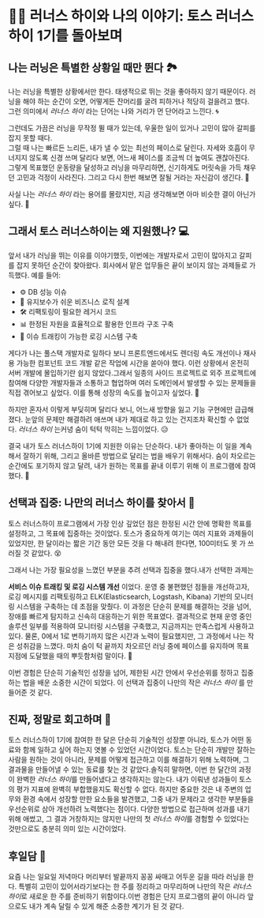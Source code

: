 # 🏃‍♂️ 러너스 하이와 나의 이야기: 토스 러너스하이 1기를 돌아보며

## **나는 러닝은 특별한 상황일 때만 뛴다 🏞️**

나는 러닝을 특별한 상황에서만 한다. 태생적으로 뛰는 것을 좋아하지 않기 때문이다. 러닝을 해야 하는 순간이 오면, 어떻게든 잔머리를 굴려 피하거나 적당히 걸을려고 했다. 그런 의미에서 _러너스 하이_ 라는 단어는 나와 거리가 먼 단어라고 느낀다. 🌀

그런데도 가끔은 러닝을 무작정 뛸 때가 있는데, 우울한 일이 있거나 고민이 많아 갈피를 잡지 못할 때다. \
그럴 때 나는 빠르든 느리든, 내가 낼 수 있는 최선의 페이스로 달린다. 자세와 호흡이 무너지지 않도록 신경 쓰며 달리다 보면, 어느새 페이스를 조금씩 더 높여도 괜찮아진다. 그렇게 목표했던 운동량을 달성하고 러닝을 마무리하면, 신기하게도 머릿속을 가득 채우던 고민과 걱정이 사라진다. 그리고 다시 한번 해보면 잘될 거라는 자신감이 생긴다. 💪

사실 나는 _러너스 하이_ 라는 용어를 몰랐지만, 지금 생각해보면 아마 비슷한 결이 아닌가 싶다. 🤔



## **그래서 토스 러너스하이는 왜 지원했나?** 💻

앞서 내가 러닝을 뛰는 이유를 이야기했듯, 이번에는 개발자로서 고민이 많아지고 갈피를 잡지 못하던 순간이 찾아왔다. 회사에서 맡은 업무들은 끝이 보이지 않는 과제들로 가득했다. 예를 들어:

* ⚙️ DB 성능 이슈
* 🔄 유지보수가 쉬운 비즈니스 로직 설계
* 🛠️ 리팩토링이 필요한 레거시 코드
* 📊 한정된 자원을 효율적으로 활용한 인프라 구조 구축
* 📝 이슈 트래킹이 가능한 로깅 시스템 구축

게다가 나는 풀스택 개발자로 일하다 보니 프론트엔드에서도 렌더링 속도 개선이나 재사용 가능한 컴포넌트 코드 개발 같은 작업에 시간을 쏟아야 했다. 이런 상황에서 온전히 서버 개발에 몰입하기란 쉽지 않았다.그래서 일종의 사이드 프로젝트로 외주 프로젝트에 참여해 다양한 개발자들과 소통하고 협업하며 여러 도메인에서 발생할 수 있는 문제들을 직접 겪어보고 싶었다. 이를 통해 성장의 속도를 높이고자 싶었다. 🚀

하지만 혼자서 이렇게 부딪히며 달리다 보니, 어느새 방향을 잃고 기능 구현에만 급급해졌다. 눈앞의 문제만 해결하려 애쓰며 내가 제대로 하고 있는 건지조차 확신할 수 없었다. _러너스 하이_ 는커녕 숨이 턱턱 막히는 느낌이었다. 😥

결국 내가 토스 러너스하이 1기에 지원한 이유는 단순하다. 내가 좋아하는 이 일을 계속해서 잘하기 위해, 그리고 올바른 방법으로 달리는 법을 배우기 위해서다. 숨이 차오르는 순간에도 포기하지 않고 달려, 내가 원하는 목표를 끝내 이루기 위해 이 프로그램에 참여했다. 🏁



## **선택과 집중: 나만의 러너스 하이를 찾아서** 🎯

토스 러너스하이 프로그램에서 가장 인상 깊었던 점은 한정된 시간 안에 명확한 목표를 설정하고, 그 목표에 집중하는 것이었다. 토스가 중요하게 여기는 여러 지표와 과제들이 있었지만, 한 달이라는 짧은 기간 동안 모든 것을 다 해내려 한다면, 100미터도 못 가 쓰러질 것 같았다. 😵

그래서 나는 가장 필요성을 느꼈던 부분을 추려 선택과 집중을 했다.내가 선택한 과제는

**서비스 이슈 트래킹 및 로깅 시스템 개선** 이었다. 운영 중 불편했던 점들을 개선하고자, 로깅 메시지를 리팩토링하고 ELK(Elasticsearch, Logstash, Kibana) 기반의 모니터링 시스템을 구축하는 데 초점을 맞췄다. 이 과정은 단순히 문제를 해결하는 것을 넘어, 장애를 빠르게 탐지하고 신속히 대응하는기 위한 목표였다. 결과적으로 현재 운영 중인 솔루션 일부를 적용하여 모니터링 시스템을 구축했고, 지금까지는 만족스럽게 사용하고 있다. 물론, 0에서 1로 변하기까지 많은 시간과 노력이 필요했지만, 그 과정에서 나는 작은 성취감을 느꼈다. 마치 숨이 턱 끝까지 차오르던 러닝 중에 페이스를 유지하며 목표 지점에 도달했을 때의 뿌듯함처럼 말이다. 🏅

이번 경험은 단순히 기술적인 성장을 넘어, 제한된 시간 안에서 우선순위를 정하고 집중하는 법을 배운 소중한 시간이 되었다. 이 선택과 집중이 나만의 작은 _러너스 하이_ 를 만들어준 것 같다.



## **진짜, 정말로 회고하며** 🤝

토스 러너스하이 1기에 참여한 한 달은 단순히 기술적인 성장뿐 아니라, 토스가 어떤 동료와 함께 일하고 싶어 하는지 엿볼 수 있었던 시간이었다. 토스는 단순히 개발만 잘하는 사람을 원하는 것이 아니라, 문제를 어떻게 접근하고 이를 해결하기 위해 노력하며, 그 결과물을 만들어낼 수 있는 동료를 찾는 것 같았다.솔직히 말하면, 이번 한 달간의 과정이 완벽한 _러너스 하&#xC774;_&#xB97C; 만들어냈다고 생각하지는 않는다. 내가 이뤄낸 성과들이 토스의 평가 지표에 완벽히 부합했을지도 확신할 수 없다. 하지만 중요한 것은 내 주변의 업무와 환경 속에서 성장할 만한 요소들을 발견했고, 그중 내가 문제라고 생각한 부분들을 우선순위로 삼아 개선하려 노력했다는 점이다. 다양한 방법으로 접근하며 성과를 내기 위해 애썼고, 그 결과 거창하지는 않지만 나만의 첫 _러너스 하&#xC774;_&#xB97C; 경험할 수 있었다는 것만으로도 충분히 의미 있는 시간이었다.



## 후일담 🌙

요즘 나는 일요일 저녁마다 머리부터 발끝까지 꽁꽁 싸매고 어두운 길을 따라 러닝을 한다. 특별히 고민이 있어서라기보다는 한 주를 정리하고 마무리하며 나만의 작은 _러너스 하&#xC774;_&#xB85C; 새로운 한 주를 준비하기 위함이다.이번 경험은 단지 프로그램의 끝이 아니라 앞으로도 내가 계속 달릴 수 있게 해준 소중한 계기가 된 것 같다.
